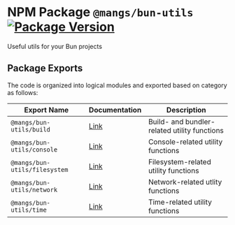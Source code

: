 # NPM Package `@mangs/bun-utils` [![Package Version](https://img.shields.io/npm/v/@mangs/bun-utils)](https://www.npmjs.com/package/@mangs/bun-utils)

Useful utils for your Bun projects

## Package Exports

The code is organized into logical modules and exported based on category as follows:

| Export Name                   | Documentation                            | Description                                  |
| ----------------------------- | ---------------------------------------- | -------------------------------------------- |
| `@mangs/bun-utils/build`      | [Link](documentation/buildUtils.md)      | Build- and bundler-related utility functions |
| `@mangs/bun-utils/console`    | [Link](documentation/consoleUtils.md)    | Console-related utility functions            |
| `@mangs/bun-utils/filesystem` | [Link](documentation/filesystemUtils.md) | Filesystem-related utility functions         |
| `@mangs/bun-utils/network`    | [Link](documentation/networkUtils.md)    | Network-related utlity functions             |
| `@mangs/bun-utils/time`       | [Link](documentation/timeUtils.md)       | Time-related utility functions               |
